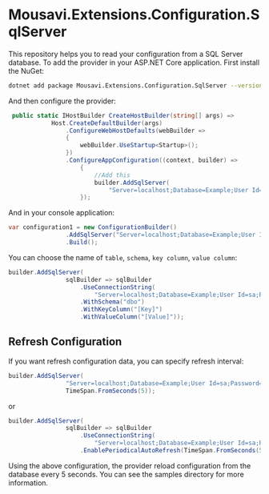 # Mousavi.Extensions.Configuration.SqlServer

This repository helps you to read your configuration from a SQL Server database. To add the provider in your ASP.NET Core application. First install the NuGet:

``` bash
dotnet add package Mousavi.Extensions.Configuration.SqlServer --version 0.3.4-g3467e37824
```
And then configure the provider:
``` csharp
 public static IHostBuilder CreateHostBuilder(string[] args) =>
            Host.CreateDefaultBuilder(args)
                .ConfigureWebHostDefaults(webBuilder =>
                {
                    webBuilder.UseStartup<Startup>();
                })
                .ConfigureAppConfiguration((context, builder) =>
                    {
                        //Add this 
                        builder.AddSqlServer(
                            "Server=localhost;Database=Example;User Id=sa;Password=your(#SecurePassword!123)");
                    });
```

And in your console application:

``` csharp
var configuration1 = new ConfigurationBuilder()
                .AddSqlServer("Server=localhost;Database=Example;User Id=sa;Password=your(#SecurePassword!123)")
                .Build();
```

You can choose the name of `table`, `schema`, `key column`, `value column`:

``` csharp
builder.AddSqlServer(
                sqlBuilder => sqlBuilder
                    .UseConnectionString(
                        "Server=localhost;Database=Example;User Id=sa;Password=your(#SecurePassword!123)")
                    .WithSchema("dbo")
                    .WithKeyColumn("[Key]")
                    .WithValueColumn("[Value]"));
```

## Refresh Configuration
If you want refresh configuration data, you can specify refresh interval:

``` csharp
builder.AddSqlServer(
                "Server=localhost;Database=Example;User Id=sa;Password=your(#SecurePassword!123)",
                TimeSpan.FromSeconds(5));
```

or 

``` csharp
builder.AddSqlServer(
                sqlBuilder => sqlBuilder
                    .UseConnectionString(
                        "Server=localhost;Database=Example;User Id=sa;Password=your(#SecurePassword!123)")
                    .EnablePeriodicalAutoRefresh(TimeSpan.FromSeconds(5)));
```

Using the above configuration, the provider reload configuration from the database every 5 seconds.
You can see the samples directory for more information.
